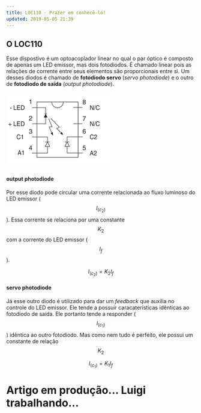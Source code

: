 ```yaml
---
title: LOC110 - Prazer em conhecê-lo!
updated: 2019-05-05 21:39
---
```


## O LOC110

Esse dispostivo é um optoacoplador linear no qual o par óptico é composto de apenas um LED emissor, mas dois fotodiodos. É chamado linear pois as relações de corrente entre seus elementos são proporcionais entre si. 
Um desses diodos é chamado de **fotodiodo servo** (_servo photodiode_) e o outro de **fotodiodo de saída** (_output photodiode_).

![Diagrama do LOC110](/assets/posts/2019-05-05-LOC110-apresentacao/2019-05-05-LOC110-apresentacao.png)

#### output photodiode

Por esse diodo pode circular uma corrente relacionada ao fluxo luminoso do LED emissor ( $$I_(c_2)$$ ). Essa corrente se relaciona por uma constante $$K_2$$ com a corrente do LED emissor ($$I_f$$).  

$$I_(c_2) = K_2I_f$$

#### servo photodiode

Já esse outro diodo é utilizado para dar um _feedback_ que auxilia no controle do LED emissor. Ele tende a possuir caracaterísticas idênticas ao fotodiodo de saída. Ele portanto tende a responder ( $$I_(c_1)$$ ) idêntica ao outro fotodiodo. Mas como nem tudo é perfeito, ele possui um constante de relação $$K_2$$

$$I_(c_1) = K_1I_f$$

# Artigo em produção... Luigi trabalhando...

